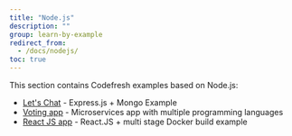 ```yaml
---
title: "Node.js"
description: ""
group: learn-by-example
redirect_from:
  - /docs/nodejs/
toc: true
---
```


This section contains Codefresh examples based on Node.js:

- [Let's Chat]({{site.baseurl}}/docs/learn-by-example/nodejs/lets-chat/) - Express.js + Mongo Example
- [Voting app]({{site.baseurl}}/docs/learn-by-example/nodejs/voting-app/) - Microservices app with multiple programming languages
- [React JS app]({{site.baseurl}}/docs/learn-by-example/nodejs/react/) - React.JS + multi stage Docker build example